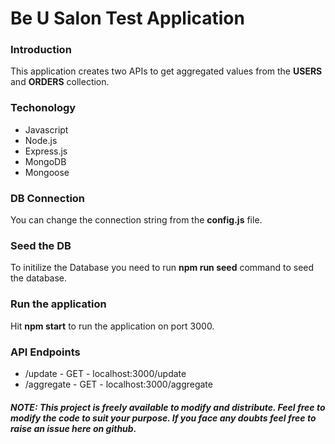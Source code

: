 # Be U Salon Test Application

### Introduction
This application creates two APIs to get aggregated values from the **USERS** and **ORDERS** collection.

### Techonology
* Javascript
* Node.js
* Express.js
* MongoDB
* Mongoose

### DB Connection

You can change the connection string from the **config.js** file.

### Seed the DB
To initilize the Database you need to run **npm run seed** command to seed the database.

### Run the application
Hit **npm start** to run the application on port 3000.

### API Endpoints
* /update - GET - localhost:3000/update
* /aggregate - GET - localhost:3000/aggregate



##### NOTE: This project is freely available to modify and distribute. Feel free to modify the code to suit your purpose. If you face any doubts feel free to raise an issue here on github.
